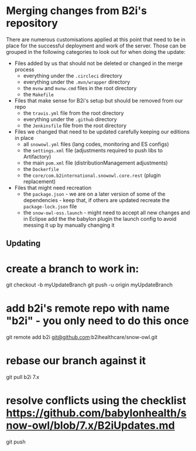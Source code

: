 # Merging changes from B2i's repository

There are numerous customisations applied at this point that need to be in place for the successful deployment and work of the 
server. Those can be grouped in the following categories to look out for when doing the update:

* Files added by us that should not be deleted or changed in the merge process
    * everything under the `.circleci` directory
    * everything under the `.mvn/wrapper` directory
    * the `mvnw` and `mvnw.cmd` files in the root directory 
    * the `Makefile`
* Files that make sense for B2i's setup but should be removed from our repo
    * the `travis.yml` file from the root directory
    * everything under the `.github` directory
    * the `Jenkinsfile` file from the root directory
* Files we changed that need to be updated carefully keeping our editions in place
    * all `snowowl.yml` files (lang codes, monitoring and ES configs)
    * the `settings.xml` file (adjustments required to push libs to Artifactory)
    * the main `pom.xml` file (distributionManagement adjustments)
    * the `Dockerfile`
    * the `core/com.b2international.snowowl.core.rest` (plugin replacement)
* Files that might need recreation 
    * the `package.json` - we are on a later version of some of the dependencies - keep that, if others are updated recreate the `package-lock.json` file
    * the `snow-owl-oss.launch` - might need to accept all new changes and in Eclipse add the the babylon plugin the launch config to avoid messing it up by manually changing it
    
## Updating

# create a branch to work in:
git checkout -b myUpdateBranch
git push -u origin myUpdateBranch

# add b2i's remote repo with name "b2i" - you only need to do this once
git remote add b2i git@github.com:b2ihealthcare/snow-owl.git

# rebase our branch against it
git pull b2i 7.x

# resolve conflicts using the checklist https://github.com/babylonhealth/snow-owl/blob/7.x/B2iUpdates.md
git push 